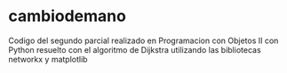 # cambiodemano
Codigo del segundo parcial realizado en Programacion con Objetos II con Python resuelto con el algoritmo de Dijkstra utilizando las bibliotecas networkx y matplotlib
